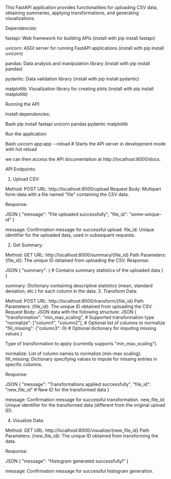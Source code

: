 This FastAPI application provides functionalities for uploading CSV data, obtaining summaries, applying transformations, and generating visualizations.

Dependencies:

fastapi: Web framework for building APIs (install with pip install fastapi)

uvicorn: ASGI server for running FastAPI applications (install with pip install uvicorn)

pandas: Data analysis and manipulation library (install with pip install pandas)

pydantic: Data validation library (install with pip install pydantic)

matplotlib: Visualization library for creating plots (install with pip install matplotlib)

Running the API:

Install dependencies:

Bash
pip install fastapi uvicorn pandas pydantic matplotlib


Run the application:

Bash
uvicorn app:app --reload  # Starts the API server in development mode with hot reload

we can then access the API documentation at http://localhost:8000/docs.

API Endpoints:

1. Upload CSV:

Method: POST
URL: http://localhost:8000/upload
Request Body: Multipart form-data with a file named "file" containing the CSV data.

Response:

JSON
{
  "message": "File uploaded successfully",
  "file_id": "some-unique-id"
}

message: Confirmation message for successful upload.
file_id: Unique identifier for the uploaded data, used in subsequent requests.

2. Get Summary:

Method: GET
URL: http://localhost:8000/summary/{file_id}
Path Parameters:
{file_id}: The unique ID obtained from uploading the CSV.
Response:

JSON
{
  "summary": {
    # Contains summary statistics of the uploaded data
  }
}

summary: Dictionary containing descriptive statistics (mean, standard deviation, etc.) for each column in the data.
3. Transform Data:

Method: POST
URL: http://localhost:8000/transform/{file_id}
Path Parameters:
{file_id}: The unique ID obtained from uploading the CSV.
Request Body: JSON data with the following structure:
JSON
{
  "transformation": "min_max_scaling",  # Supported transformation type
  "normalize": ["column1", "column2"],  # Optional list of columns to normalize
  "fill_missing": {"column3": 0}        # Optional dictionary for imputing missing values
}

 Type of transformation to apply (currently supports "min_max_scaling").

normalize: List of column names to normalize (min-max scaling).
fill_missing: Dictionary specifying values to impute for missing entries in specific columns.

Response:

JSON
{
  "message": "Transformations applied successfully",
  "file_id": "new_file_id"  # New ID for the transformed data
}

message: Confirmation message for successful transformation.
new_file_id: Unique identifier for the transformed data (different from the original upload ID).

4. Visualize Data:

Method: GET
URL: http://localhost:8000/visualize/{new_file_id}
Path Parameters:
{new_file_id}: The unique ID obtained from transforming the data.

Response:

JSON
{
  "message": "Histogram generated successfully!"
}

message: Confirmation message for successful histogram generation.
